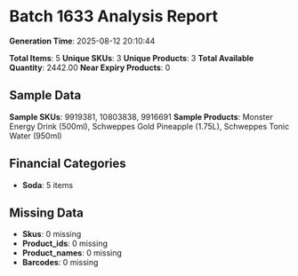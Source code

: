 # Batch 1633 Analysis Report

**Generation Time**: 2025-08-12 20:10:44

**Total Items**: 5
**Unique SKUs**: 3
**Unique Products**: 3
**Total Available Quantity**: 2442.00
**Near Expiry Products**: 0

## Sample Data
**Sample SKUs**: 9919381, 10803838, 9916691
**Sample Products**: Monster Energy Drink (500ml), Schweppes Gold Pineapple (1.75L), Schweppes Tonic Water (950ml)

## Financial Categories
- **Soda**: 5 items

## Missing Data
- **Skus**: 0 missing
- **Product_ids**: 0 missing
- **Product_names**: 0 missing
- **Barcodes**: 0 missing
